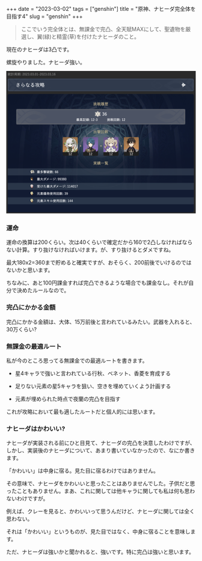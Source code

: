 +++
date = "2023-03-02"
tags = ["genshin"]
title = "原神、ナヒーダ完全体を目指す4"
slug = "genshin"
+++

> ここでいう完全体とは、無課金で完凸、全天賦MAXにして、聖遺物を厳選し、翼(緑)と精霊(草)を付けたナヒーダのこと。

現在のナヒーダは3凸です。

螺旋やりました。ナヒーダ強い。

![](https://raw.githubusercontent.com/syui/img/master/other/genshin_20230301_0001.png)

### 運命

運命の換算は200くらい。次は40くらいで確定だから160で2凸しなければならない計算。すり抜けなければいけます。が、すり抜けるとダメですね。

最大180x2=360まで貯めると確実ですが、おそらく、200前後でいけるのではないかと思います。

ちなみに、あと100円課金すれば完凸できるような場合でも課金なし。それが自分で決めたルールなので。

### 完凸にかかる金額

完凸にかかる金額は、大体、15万前後と言われているみたい。武器を入れると、30万くらい?

### 無課金の最適ルート

私が今のところ思ってる無課金での最適ルートを書きます。

- 星4キャラで強いと言われている行秋、ベネット、香菱を育成する

- 足りない元素の星5キャラを狙い、空きを埋めていくよう計画する

- 元素が埋められた時点で夜蘭の完凸を目指す

これが攻略において最も適したルートだと個人的には思います。

### ナヒーダはかわいい?

ナヒーダが実装される前にひと目見て、ナヒーダの完凸を決意したわけですが、しかし、実装後のナヒーダについて、あまり書いていなかったので、なにか書きます。

「かわいい」は中身に宿る。見た目に宿るわけではありません。

その意味で、ナヒーダをかわいいと思ったことはありませんでした。子供だと思ったこともありません。まあ、これに関しては他キャラに関しても私は何も思わないわけですが。

例えば、クレーを見ると、かわいいって思うんだけど、ナヒーダに関しては全く思わない。

それは「かわいい」というものが、見た目ではなく、中身に宿ることを意味します。

ただ、ナヒーダは強いかと聞かれると、強いです。特に完凸は強いと思います。

